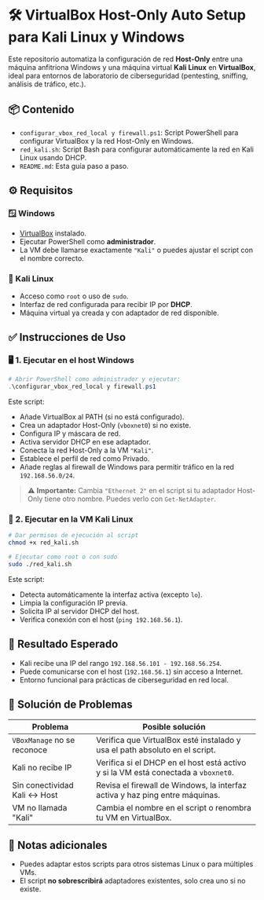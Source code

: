 # 🛠️ VirtualBox Host-Only Auto Setup para Kali Linux y Windows

Este repositorio automatiza la configuración de red **Host-Only** entre una máquina anfitriona Windows y una máquina virtual **Kali Linux** en **VirtualBox**, ideal para entornos de laboratorio de ciberseguridad (pentesting, sniffing, análisis de tráfico, etc.).



## 📦 Contenido

- `configurar_vbox_red_local y firewall.ps1`: Script PowerShell para configurar VirtualBox y la red Host-Only en Windows.
- `red_kali.sh`: Script Bash para configurar automáticamente la red en Kali Linux usando DHCP.
- `README.md`: Esta guía paso a paso.



## ⚙️ Requisitos

### 🪟 Windows

- [VirtualBox](https://www.virtualbox.org/) instalado.
- Ejecutar PowerShell como **administrador**.
- La VM debe llamarse exactamente `"Kali"` o puedes ajustar el script con el nombre correcto.

### 🐧 Kali Linux

- Acceso como `root` o uso de `sudo`.
- Interfaz de red configurada para recibir IP por **DHCP**.
- Máquina virtual ya creada y con adaptador de red disponible.



## ✅ Instrucciones de Uso

### 🖥️ 1. Ejecutar en el host Windows

```powershell
# Abrir PowerShell como administrador y ejecutar:
.\configurar_vbox_red_local y firewall.ps1
```

Este script:

- Añade VirtualBox al PATH (si no está configurado).
- Crea un adaptador Host-Only (`vboxnet0`) si no existe.
- Configura IP y máscara de red.
- Activa servidor DHCP en ese adaptador.
- Conecta la red Host-Only a la VM `"Kali"`.
- Establece el perfil de red como Privado.
- Añade reglas al firewall de Windows para permitir tráfico en la red `192.168.56.0/24`.

> ⚠️ **Importante:** Cambia `"Ethernet 2"` en el script si tu adaptador Host-Only tiene otro nombre. Puedes verlo con `Get-NetAdapter`.



### 🐧 2. Ejecutar en la VM Kali Linux

```bash
# Dar permisos de ejecución al script
chmod +x red_kali.sh

# Ejecutar como root o con sudo
sudo ./red_kali.sh
```

Este script:

- Detecta automáticamente la interfaz activa (excepto `lo`).
- Limpia la configuración IP previa.
- Solicita IP al servidor DHCP del host.
- Verifica conexión con el host (`ping 192.168.56.1`).



## 🎯 Resultado Esperado

- Kali recibe una IP del rango `192.168.56.101 - 192.168.56.254`.
- Puede comunicarse con el host (`192.168.56.1`) sin acceso a Internet.
- Entorno funcional para prácticas de ciberseguridad en red local.



## 🧰 Solución de Problemas

| Problema                                 | Posible solución |
|------------------------------------------|------------------|
| `VBoxManage` no se reconoce              | Verifica que VirtualBox esté instalado y usa el path absoluto en el script. |
| Kali no recibe IP                       | Verifica si el DHCP en el host está activo y si la VM está conectada a `vboxnet0`. |
| Sin conectividad Kali ↔ Host            | Revisa el firewall de Windows, la interfaz activa y haz ping entre máquinas. |
| VM no llamada "Kali"                    | Cambia el nombre en el script o renombra tu VM en VirtualBox. |



## 📎 Notas adicionales

- Puedes adaptar estos scripts para otros sistemas Linux o para múltiples VMs.
- El script **no sobrescribirá** adaptadores existentes, solo crea uno si no existe.
